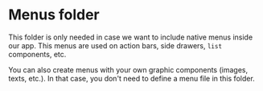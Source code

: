 # Menus folder

This folder is only needed in case we want to include native menus inside our app. This menus are used on action bars, side drawers, `list` components, etc.

You can also create menus with your own graphic components (images, texts, etc.). In that case, you don't need to define a menu file in this folder.
